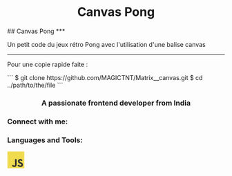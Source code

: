<h1 align="center">Canvas Pong</h1>
## Canvas Pong
***
<p align="left">
  Un petit code du jeux rétro Pong avec l'utilisation d'une balise canvas



***
Pour une copie rapide faite :
</p>
```
$ git clone https://github.com/MAGICTNT/Matrix__canvas.git
$ cd ../path/to/the/file
```
<h3 align="center">A passionate frontend developer from India</h3>

<h3 align="left">Connect with me:</h3>
<p align="left">
</p>

<h3 align="left">Languages and Tools:</h3>
<p align="left"> <a href="https://developer.mozilla.org/en-US/docs/Web/JavaScript" target="_blank" rel="noreferrer"> <img src="https://raw.githubusercontent.com/devicons/devicon/master/icons/javascript/javascript-original.svg" alt="javascript" width="40" height="40"/> </a> </p>
